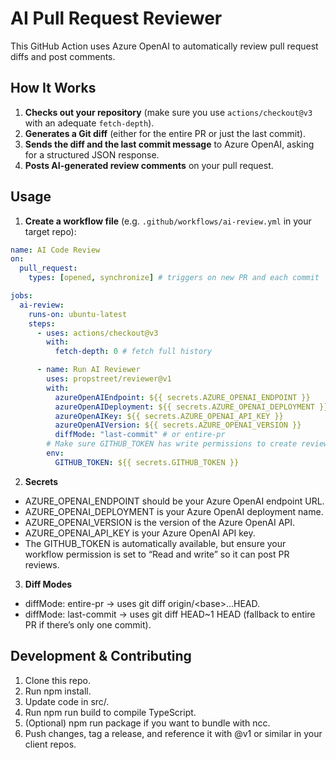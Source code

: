 # AI Pull Request Reviewer

This GitHub Action uses Azure OpenAI to automatically review pull request diffs and post comments.  

## How It Works

1. **Checks out your repository** (make sure you use `actions/checkout@v3` with an adequate `fetch-depth`).
2. **Generates a Git diff** (either for the entire PR or just the last commit).
3. **Sends the diff and the last commit message** to Azure OpenAI, asking for a structured JSON response.
4. **Posts AI-generated review comments** on your pull request.

## Usage

1. **Create a workflow file** (e.g. `.github/workflows/ai-review.yml` in your target repo):

```yaml
name: AI Code Review
on:
  pull_request:
    types: [opened, synchronize] # triggers on new PR and each commit

jobs:
  ai-review:
    runs-on: ubuntu-latest
    steps:
      - uses: actions/checkout@v3
        with:
          fetch-depth: 0 # fetch full history

      - name: Run AI Reviewer
        uses: propstreet/reviewer@v1
        with:
          azureOpenAIEndpoint: ${{ secrets.AZURE_OPENAI_ENDPOINT }}
          azureOpenAIDeployment: ${{ secrets.AZURE_OPENAI_DEPLOYMENT }}
          azureOpenAIKey: ${{ secrets.AZURE_OPENAI_API_KEY }}
          azureOpenAIVersion: ${{ secrets.AZURE_OPENAI_VERSION }}
          diffMode: "last-commit" # or entire-pr
        # Make sure GITHUB_TOKEN has write permissions to create reviews
        env:
          GITHUB_TOKEN: ${{ secrets.GITHUB_TOKEN }}

```

2. **Secrets**

- AZURE_OPENAI_ENDPOINT should be your Azure OpenAI endpoint URL.
- AZURE_OPENAI_DEPLOYMENT is your Azure OpenAI deployment name.
- AZURE_OPENAI_VERSION is the version of the Azure OpenAI API.
- AZURE_OPENAI_API_KEY is your Azure OpenAI API key.
- The GITHUB_TOKEN is automatically available, but ensure your workflow permission is set to “Read and write” so it can post PR reviews.

3. **Diff Modes**

- diffMode: entire-pr → uses git diff origin/\<base>...HEAD.
- diffMode: last-commit → uses git diff HEAD~1 HEAD (fallback to entire PR if there’s only one commit).

## Development & Contributing

1. Clone this repo.
2. Run npm install.
3. Update code in src/.
4. Run npm run build to compile TypeScript.
5. (Optional) npm run package if you want to bundle with ncc.
6. Push changes, tag a release, and reference it with @v1 or similar in your client repos.
